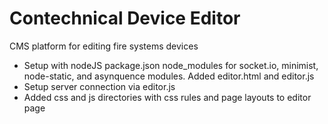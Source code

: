 # Contechnical Device Editor

CMS platform for editing fire systems devices

* Setup with nodeJS package.json node_modules for socket.io, minimist,
  node-static, and asynquence modules. Added editor.html and editor.js
* Setup server connection via editor.js
* Added css and js directories with css rules and page layouts to editor page
